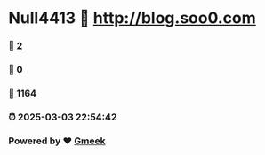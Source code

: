 # Null4413 :link: http://blog.soo0.com 
### :page_facing_up: [2](http://blog.soo0.com/tag.html) 
### :speech_balloon: 0 
### :hibiscus: 1164 
### :alarm_clock: 2025-03-03 22:54:42 
### Powered by :heart: [Gmeek](https://github.com/Meekdai/Gmeek)
